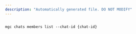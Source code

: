 ```yaml
---
description: "Automatically generated file. DO NOT MODIFY"
---
```


```cli

mgc chats members list --chat-id {chat-id}

```